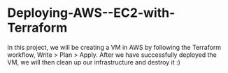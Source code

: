 # Deploying-AWS--EC2-with-Terraform
In this project, we will be creating a VM in AWS by following the Terraform workflow, Write > Plan > Apply. After we have successfully deployed the VM, we will then clean up our infrastructure and destroy it :)
